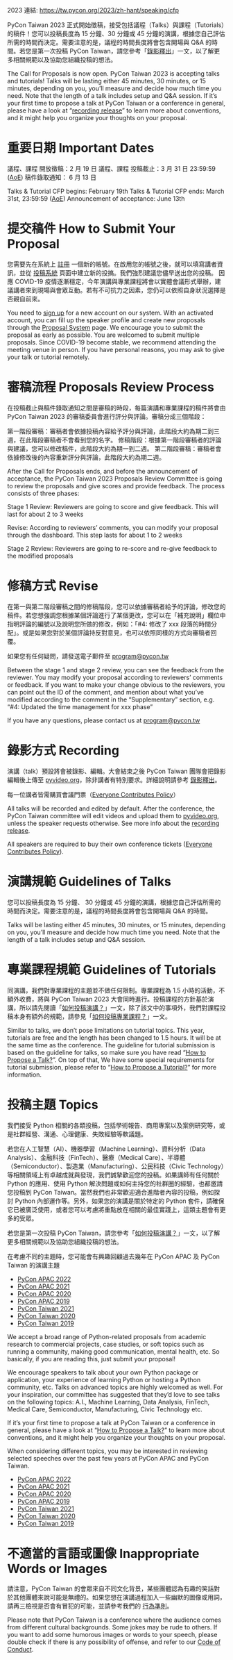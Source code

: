 2023 連結: https://tw.pycon.org/2023/zh-hant/speaking/cfp

PyCon Taiwan 2023 正式開始徵稿，接受包括議程（Talks）與課程（Tutorials）的稿件！您可以投稿長度為 15 分鐘、30 分鐘或 45 分鐘的演講，根據您自己評估所需的時間而決定。需要注意的是，議程的時間長度將會包含開場與 Q&A 的時間。若您是第一次投稿 PyCon Taiwan，請您參考「[錄影釋出](https://tw.pycon.org/2023/zh-hant/speaking/recording)」一文，以了解更多相關規範以及協助您組織投稿的想法。

The Call for Proposals is now open. PyCon Taiwan 2023 is accepting talks and tutorials! Talks will be lasting either 45 minutes, 30 minutes, or 15 minutes, depending on you, you’ll measure and decide how much time you need. Note that the length of a talk includes setup and Q&A session. If it’s your first time to propose a talk at PyCon Taiwan or a conference in general, please have a look at “[recording release](https://tw.pycon.org/2023/en-us/speaking/recording)” to learn more about conventions, and it might help you organize your thoughts on your proposal.

# 重要日期 Important Dates
議程、課程 開放徵稿：2 月 19 日
議程、課程 投稿截止：3 月 31 日 23:59:59 ([AoE](https://www.timeanddate.com/worldclock/converter.html?iso=20230401T115900&p1=tz_aoe&p2=241&p3=1440))
稿件錄取通知： 6 月 13 日

Talks & Tutorial CFP begins: February 19th
Talks & Tutorial CFP ends: March 31st, 23:59:59 ([AoE](https://www.timeanddate.com/worldclock/converter.html?iso=20230401T115900&p1=tz_aoe&p2=241&p3=1440))
Announcement of acceptance: June 13th


# 提交稿件 How to Submit Your Proposal
您需要先在系統上 [註冊](https://tw.pycon.org/prs/zh-hant/accounts/login) 一個新的帳號。在啟用您的帳號之後，就可以填寫講者資訊，並從 [投稿系統](https://tw.pycon.org/prs/zh-hant/dashboard) 頁面中建立新的投搞。我們強烈建議您儘早送出您的投稿。
因應 COVID-19 疫情逐漸穩定，今年演講與專業課程將會以實體會議形式舉辦，建議講者來到現場與會眾互動。若有不可抗力之因素，您仍可以依照自身狀況選擇是否親自前來。

You need to [sign up](https://tw.pycon.org/prs/en-us/accounts/login) for a new account on our system. With an activated account, you can fill up the speaker profile and create new proposals through the [Proposal System](https://tw.pycon.org/prs/en-us/dashboard) page.
We encourage you to submit the proposal as early as possible. You are welcomed to submit multiple proposals.
Since COVID-19 become stable, we recommend attending the meeting venue in person. If you have personal reasons, you may ask to give your talk or tutorial remotely.

# 審稿流程 Proposals Review Process
在投稿截止與稿件錄取通知之間是審稿的時段，每篇演講和專業課程的稿件將會由 PyCon Taiwan 2023 的審稿委員會進行評分與評論。審稿分成三個階段：

第一階段審稿：審稿者會依據投稿內容給予評分與評論，此階段大約為期二到三週，在此階段審稿者不會看到您的名字。
修稿階段：根據第一階段審稿者的評論與建議，您可以修改稿件，此階段大約為期一到二週。
第二階段審稿：審稿者會依據修改後的內容重新評分與評論，此階段大約為期二週。

After the Call for Proposals ends, and before the announcement of acceptance, the PyCon Taiwan 2023 Proposals Review Committee is going to review the proposals and give scores and provide feedback. The process consists of three phases:

Stage 1 Review: Reviewers are going to score and give feedback. This will last for about 2 to 3 weeks

Revise: According to reviewers’ comments, you can modify your proposal through the dashboard. This step lasts for about 1 to 2 weeks

Stage 2 Review: Reviewers are going to re-score and re-give feedback to the modified proposals


# 修稿方式 Revise
在第一與第二階段審稿之間的修稿階段，您可以依據審稿者給予的評論，修改您的稿件。若您想強調您根據某個評論進行了某個更改，您可以在「補充說明」欄位中指明評論的編號以及說明您所做的修改，例如：「#4: 修改了 xxx 段落的時間分配」。或是如果您對於某個評論持反對意見，也可以依照同樣的方式向審稿者回覆。

如果您有任何疑問，請發送電子郵件至 program@pycon.tw

Between the stage 1 and stage 2 review, you can see the feedback from the reviewer. You may modify your proposal according to reviewers’ comments or feedback. If you want to make your change obvious to the reviewers, you can point out the ID of the comment, and mention about what you’ve modified according to the comment in the “Supplementary” section, e.g. “#4: Updated the time management for xxx phase”

If you have any questions, please contact us at program@pycon.tw


# 錄影方式 Recording
演講（talk）預設將會被錄影、編輯。大會結束之後 PyCon Taiwan 團隊會把錄影編輯後上傳至 [pyvideo.org](https://pyvideo.org/)，除非講者有特別要求。詳細說明請參考 [錄影釋出](https://tw.pycon.org/2023/zh-hant/speaking/recording)。

每一位講者皆需購買會議門票（[Everyone Contributes Policy](https://pyfound.blogspot.com/2017/10/psfs-october-board-meeting.html)）

All talks will be recorded and edited by default. After the conference, the PyCon Taiwan committee will edit videos and upload them to [pyvideo.org](https://pyvideo.org/), unless the speaker requests otherwise. See more info about the [recording release](https://tw.pycon.org/2023/en-us/speaking/recording).

All speakers are required to buy their own conference tickets ([Everyone Contributes Policy](https://pyfound.blogspot.com/2017/10/psfs-october-board-meeting.html)).


# 演講規範 Guidelines of Talks
您可以投稿長度為 15 分鐘、 30 分鐘或 45 分鐘的演講，根據您自己評估所需的時間而決定。需要注意的是，議程的時間長度將會包含開場與 Q&A 的時間。

Talks will be lasting either 45 minutes, 30 minutes, or 15 minutes, depending on you, you’ll measure and decide how much time you need. Note that the length of a talk includes setup and Q&A session.


# 專業課程規範 Guidelines of Tutorials
同演講，我們對專業課程的主題並不做任何限制。專業課程為 1.5 小時的活動，不額外收費，將與 PyCon Taiwan 2023 大會同時進行。投稿課程的方針基於演講，所以請先閱讀「[如何投稿演講？](https://tw.pycon.org/2023/zh-hant/speaking/talk)」一文，除了該文中的事項外，我們對課程投稿本身有額外的規範，請參見「[如何投稿專業課程？](https://tw.pycon.org/2023/zh-hant/speaking/tutorial)」一文。

Similar to talks, we don’t pose limitations on tutorial topics. This year, tutorials are free and the length has been changed to 1.5 hours. It will be at the same time as the conference. The guideline for tutorial submission is based on the guideline for talks, so make sure you have read “[How to Propose a Talk?](https://tw.pycon.org/2023/en-us/speaking/talk)”. On top of that, We have some special requirements for tutorial submission, please refer to “[How to Propose a Tutorial?](https://tw.pycon.org/2023/en-us/speaking/tutorial)” for more information.


# 投稿主題 Topics
我們接受 Python 相關的各類投稿，包括學術報告、商用專案以及案例研究等，或是社群經營、溝通、心理健康、失敗經驗等軟議題。

若您在人工智慧（AI）、機器學習（Machine Learning）、資料分析（Data Analysis）、金融科技（FinTech）、醫療（Medical Care）、半導體（Semiconductor）、製造業（Manufacturing）、公民科技（Civic Technology）等相關領域上有卓越成就與發現，我們誠摯歡迎您的投稿。如果講師有任何關於 Python 的應用、使用 Python 解決問題或如何主持您的社群圈的經驗，也都邀請您投稿到 PyCon Taiwan。當然我們也非常歡迎適合進階者內容的投稿，例如探討 Python 內部運作等。另外，如果您的演講是關於特定的 Python 套件，請確保它已被廣泛使用，或者您可以考慮將重點放在相關的最佳實踐上，這類主題會有更多的受眾。

若您是第一次投稿 PyCon Taiwan，請您參考「[如何投稿演講？](https://tw.pycon.org/2023/zh-hant/speaking/talk)」一文，以了解更多相關規範以及協助您組織投稿的想法。

在考慮不同的主題時，您可能會有興趣回顧過去幾年在 PyCon APAC 及 PyCon Taiwan 的演講主題
- [PyCon APAC 2022](https://tw.pycon.org/2022/zh-hant/conference/schedule)
- [PyCon APAC 2021](https://th.pycon.org/pages/schedule)
- [PyCon APAC 2020](https://pycon.my/pycon-apac-2020-conference-talks/)
- [PyCon APAC 2019](https://pycon.python.ph/)
- [PyCon Taiwan 2021](https://tw.pycon.org/2021/zh-hant/conference/schedule/)
- [PyCon Taiwan 2020](https://tw.pycon.org/2020/zh-hant/conference/schedule/)
- [PyCon Taiwan 2019](https://tw.pycon.org/2019/zh-hant/events/schedule/)


We accept a broad range of Python-related proposals from academic research to commercial projects, case studies, or soft topics such as running a community, making good communication, mental health, etc. So basically, if you are reading this, just submit your proposal!

We encourage speakers to talk about your own Python package or application, your experience of learning Python or hosting a Python community, etc. Talks on advanced topics are highly welcomed as well. For your inspiration, our committee has suggested that they’d love to see talks on the following topics: A.I., Machine Learning, Data Analysis, FinTech, Medical Care, Semiconductor, Manufacturing, Civic Technology etc.

If it’s your first time to propose a talk at PyCon Taiwan or a conference in general, please have a look at “[How to Propose a Talk?](https://tw.pycon.org/2023/en-us/speaking/talk)” to learn more about conventions, and it might help you organize your thoughts on your proposal.

When considering different topics, you may be interested in reviewing selected speeches over the past few years at PyCon APAC and PyCon Taiwan.
- [PyCon APAC 2022](https://tw.pycon.org/2022/zh-hant/conference/schedule)
- [PyCon APAC 2021](https://th.pycon.org/pages/schedule)
- [PyCon APAC 2020](https://pycon.my/pycon-apac-2020-conference-talks/)
- [PyCon APAC 2019](https://pycon.python.ph/)
- [PyCon Taiwan 2021](https://tw.pycon.org/2021/en-us/conference/schedule/)
- [PyCon Taiwan 2020](https://tw.pycon.org/2020/en-us/conference/schedule/)
- [PyCon Taiwan 2019](https://tw.pycon.org/2019/en-us/events/schedule/)



# 不適當的言語或圖像 Inappropriate Words or Images
請注意，PyCon Taiwan 的會眾來自不同文化背景，某些團體認為有趣的笑話對於其他團體來說可能是無禮的。如果您想在演講過程加入一些幽默的圖像或用詞，請再三檢視是否會有冒犯的可能，並請參考我們的 [行為準則](https://tw.pycon.org/2023/zh-hant/about/code-of-conduct)。

Please note that PyCon Taiwan  is a conference where the audience comes from different cultural backgrounds. Some jokes may be rude to others. If you want to add some humorous images or words to your speech, please double check if there is any possibility of offense, and refer to our [Code of Conduct](https://tw.pycon.org/2023/en-us/about/code-of-conduct).

